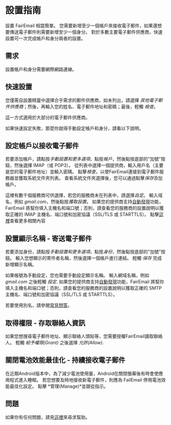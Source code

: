 # 設置指南

設置 FairEmail 相當簡單。 您需要新增至少一個帳戶來接收電子郵件，如果還想要傳送電子郵件則需要新增至少一個身分。 對於多數主要電子郵件供應商，快速設置可一次完成帳戶和身分兩者的設置。

## 需求

設置帳戶和身分需要網際網路連線。

## 快速設置

您僅需自設置精靈中選擇合乎需求的郵件供應商，如未列出，請選擇 *其他電子郵件供應商*；然後，再輸入您的姓名、電子郵件地址和密碼；最後，輕觸 *檢查*。

這一方式適用於大部分的電子郵件供應商。

如果快速設定失敗，那麼你就得手動設定帳戶和身分，請看以下說明。

## 設定帳戶以接收電子郵件

若要添加帳戶，請點按*手動設置和更多選項*，點按*帳戶*，然後點按底部的"加號"按鈕，然後選擇 IMAP（或 POP3）。 從列表中選擇一個提供商，輸入用戶名（主要是您的電子郵件地址）並輸入密碼。 點擊*檢查*，以使FairEmail連接到電子郵件服務器並獲取系統文件夾列表。 查看系統文件夾選擇後，您可以通過點擊*保存*添加帳戶。

這裡有數千個服務商可供選擇，若您的服務商未在列表中，請選擇*自定*。 輸入域名，例如 *gmail.com*，然後點按*獲取設置*。 如果您的提供商支持[自動發現](https://tools.ietf.org/html/rfc6186)功能，FairEmail 將幫你填入主機名和端口號；否則，請查看您的服務商的設置說明以獲取正確的 IMAP 主機名、端口號和加密協議（SSL/TLS 或 STARTTLS）。 點擊[這裡](https://github.com/M66B/FairEmail/blob/master/FAQ.md#authorizing-accounts)查看更多相關內容

## 設置顯示名稱 - 寄送電子郵件

若要添加身份，請點按*手動設置和更多選項*，點按*身份*，然後點按底部的"加號"按鈕。 輸入您想顯示的寄件者名稱，然後選擇一個帳戶進行連結。 輕觸 *保存* 完成新增顯示名稱。

如果帳號為手動設定，您也需要手動設定顯示名稱。 輸入網域名稱，例如 *gmail.com* 之後輕觸 *設定*. 如果您的提供商支持[自動發現](https://tools.ietf.org/html/rfc6186)功能，FairEmail 將幫你填入主機名和端口號；否則，請查看您的服務商的設置說明以獲取正確的 SMTP 主機名、端口號和加密協議（SSL/TLS 或 STARTTLS）。

若要使用別名，請參閱[常見問答](https://github.com/M66B/FairEmail/blob/master/FAQ.md#FAQ9)。

## 取得權限 - 存取聯絡人資訊

如果您想搜尋電子郵件地址、顯示聯絡人頭貼等，您需要授權FairEmail讀取聯絡人。 輕觸 *給予權限(Grant)* 之後選擇 *允許(Allow)*.

## 關閉電池效能最佳化 - 持續接收電子郵件

在近期Android版本中，為了減少電池使用量，Android在關閉螢幕後有時會使應用程式進入睡眠。 若您想要及時地接收新電子郵件，則應為 FailEmail 停用電池效能最佳化設定。 點擊 *管理(Manage)*並跟從指示。

## 問題

如果你有任何問題，請見[這裡](https://github.com/M66B/FairEmail/blob/master/FAQ.md)來尋求幫助。